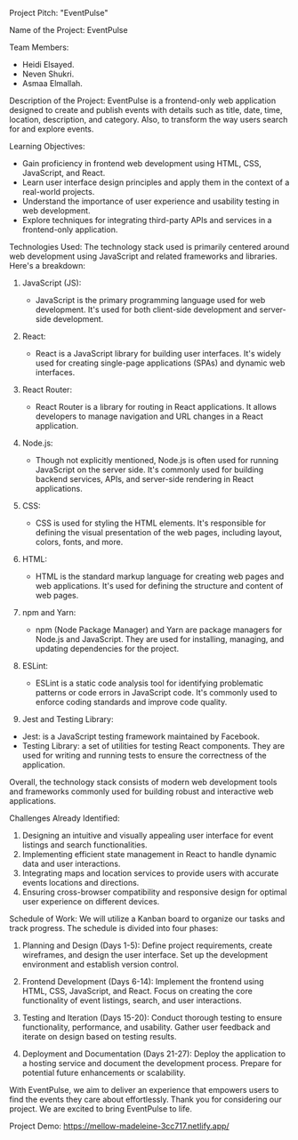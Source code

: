 Project Pitch: "EventPulse"

Name of the Project: EventPulse

Team Members:
- Heidi Elsayed.
- Neven Shukri.
- Asmaa Elmallah.

Description of the Project:
EventPulse is a frontend-only web application designed to create and publish events with details such as title, date, time, location, description, and category. Also, to transform the way users search for and explore events.

Learning Objectives:
- Gain proficiency in frontend web development using HTML, CSS, JavaScript, and React.
- Learn user interface design principles and apply them in the context of a real-world projects.
- Understand the importance of user experience and usability testing in web development.
- Explore techniques for integrating third-party APIs and services in a frontend-only application.




Technologies Used:
The technology stack used is primarily centered around web development using JavaScript and related frameworks and libraries. Here's a breakdown:

1. JavaScript (JS):
   - JavaScript is the primary programming language used for web development. It's used for both client-side development and server-side development.
   
2. React:
   - React is a JavaScript library for building user interfaces. It's widely used for creating single-page applications (SPAs) and dynamic web interfaces.
   
3. React Router:
   - React Router is a library for routing in React applications. It allows developers to manage navigation and URL changes in a React application.
   
4. Node.js:
   - Though not explicitly mentioned, Node.js is often used for running JavaScript on the server side. It's commonly used for building backend services, APIs, and server-side rendering in React applications.
   
5. CSS:
   - CSS is used for styling the HTML elements. It's responsible for defining the visual presentation of the web pages, including layout, colors, fonts, and more.
   
6. HTML:
   - HTML is the standard markup language for creating web pages and web applications. It's used for defining the structure and content of web pages.



7. npm and Yarn:
   - npm (Node Package Manager) and Yarn are package managers for Node.js and JavaScript. They are used for installing, managing, and updating dependencies for the project.
   
8. ESLint:
   - ESLint is a static code analysis tool for identifying problematic patterns or code errors in JavaScript code. It's commonly used to enforce coding standards and improve code quality.
   
9. Jest and Testing Library:
  - Jest: is a JavaScript testing framework maintained by Facebook. 
- Testing Library: a set of utilities for testing React components. They are used for writing and running tests to ensure the correctness of the application.

Overall, the technology stack consists of modern web development tools and frameworks commonly used for building robust and interactive web applications.


Challenges Already Identified:
1. Designing an intuitive and visually appealing user interface for event listings and search functionalities.
2. Implementing efficient state management in React to handle dynamic data and user interactions.
3. Integrating maps and location services to provide users with accurate events locations and directions.
4. Ensuring cross-browser compatibility and responsive design for optimal user experience on different devices.



Schedule of Work:
We will utilize a Kanban board to organize our tasks and track progress. The schedule is divided into four phases:

1. Planning and Design (Days 1-5): Define project requirements, create wireframes, and design the user interface. Set up the development environment and establish version control.

2. Frontend Development (Days 6-14): Implement the frontend using HTML, CSS, JavaScript, and React. Focus on creating the core functionality of event listings, search, and user interactions.


3. Testing and Iteration (Days 15-20): Conduct thorough testing to ensure functionality, performance, and usability. Gather user feedback and iterate on design based on testing results.

4. Deployment and Documentation (Days 21-27): Deploy the application to a hosting service and document the development process. Prepare for potential future enhancements or scalability.


With EventPulse, we aim to deliver an experience that empowers users to find the events they care about effortlessly. Thank you for considering our project. We are excited to bring EventPulse to life.

 

 Project Demo: https://mellow-madeleine-3cc717.netlify.app/
